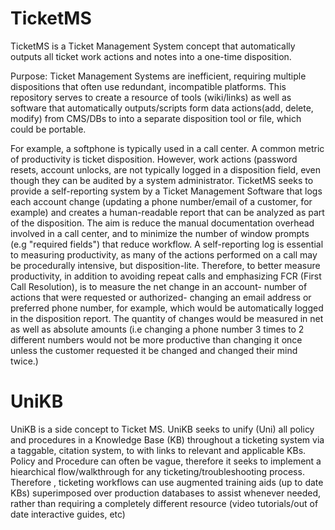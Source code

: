 # TicketMS 
TicketMS is a Ticket Management System concept that automatically outputs all ticket work actions and notes into a one-time disposition. 

Purpose: Ticket Management Systems are inefficient, requiring multiple dispositions that often use redundant, incompatible platforms. This repository serves to create a resource of tools (wiki/links) as well as software that automatically outputs/scripts form data actions(add, delete, modify) from CMS/DBs to into a separate disposition tool or file, which could be portable. 


For example, a softphone is typically used in a call center. A common metric of productivity is ticket disposition. However, work actions (password resets, account unlocks, are not typically logged in a disposition field, even though they can be audited by a system administrator. TicketMS seeks to provide a self-reporting system by a Ticket Management Software that logs each account change (updating a phone number/email of a customer, for example) and creates a human-readable report that can be analyzed as part of the disposition. The aim is reduce the manual documentation overhead involved in a call center, and to minimize the number of window prompts (e.g "required fields") that reduce workflow. A self-reporting log is essential to measuring productivity, as many of the actions performed on a call may be procedurally intensive, but disposition-lite. Therefore, to better measure productivity, in addition to avoiding repeat calls and emphasizing FCR (First Call Resolution), is to measure the net change in an account- number of actions that were requested or authorized- changing an email address or preferred phone number, for example, which would be automatically logged in the disposition report. The quantity of changes would be measured in net as well as absolute amounts (i.e changing a phone number 3 times to 2 different numbers would not be more productive than changing it once unless the customer requested it be changed and changed their mind twice.)


# UniKB

UniKB is a side concept to Ticket MS. UniKB seeks to unify (Uni) all policy and procedures in a Knowledge Base (KB) throughout a ticketing system via a taggable, citation system, to with links to relevant and applicable KBs. Policy and Procedure can often be vague, therefore it seeks to implement a hiearchical flow/walkthrough for any ticketing/troubleshooting process. Therefore , ticketing workflows can use augmented training aids (up to date KBs) superimposed over production databases to assist whenever needed, rather than requiring a completely different resource (video tutorials/out of date interactive guides, etc) 
